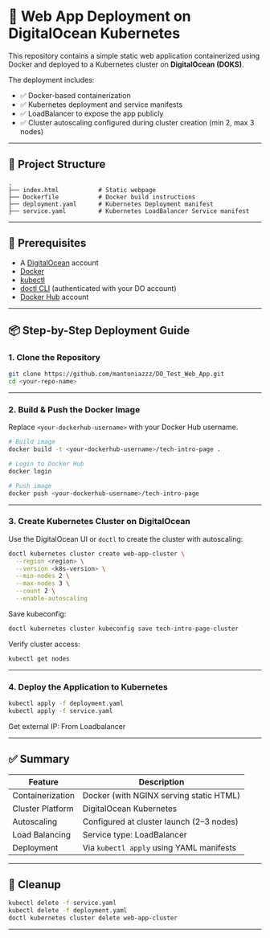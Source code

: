 # 🚀 Web App Deployment on DigitalOcean Kubernetes

This repository contains a simple static web application containerized using Docker and deployed to a Kubernetes cluster on **DigitalOcean (DOKS)**.

The deployment includes:

- ✅ Docker-based containerization
- ✅ Kubernetes deployment and service manifests
- ✅ LoadBalancer to expose the app publicly
- ✅ Cluster autoscaling configured during cluster creation (min 2, max 3 nodes)

---

## 📁 Project Structure

```
.
├── index.html           # Static webpage
├── Dockerfile           # Docker build instructions
├── deployment.yaml      # Kubernetes Deployment manifest
├── service.yaml         # Kubernetes LoadBalancer Service manifest
```

---

## 🧰 Prerequisites

- A [DigitalOcean](https://www.digitalocean.com/) account
- [Docker](https://www.docker.com/products/docker-desktop)
- [kubectl](https://kubernetes.io/docs/tasks/tools/)
- [doctl CLI](https://docs.digitalocean.com/reference/doctl/) (authenticated with your DO account)
- [Docker Hub](https://hub.docker.com/) account

---

## 📦 Step-by-Step Deployment Guide

### 1. Clone the Repository

```bash
git clone https://github.com/mantoniazzz/DO_Test_Web_App.git
cd <your-repo-name>
```

---

### 2. Build & Push the Docker Image

Replace `<your-dockerhub-username>` with your Docker Hub username.

```bash
# Build image
docker build -t <your-dockerhub-username>/tech-intro-page .

# Login to Docker Hub
docker login

# Push image
docker push <your-dockerhub-username>/tech-intro-page
```

---

### 3. Create Kubernetes Cluster on DigitalOcean

Use the DigitalOcean UI or `doctl` to create the cluster with autoscaling:

```bash
doctl kubernetes cluster create web-app-cluster \
  --region <region> \
  --version <k8s-version> \
  --min-nodes 2 \
  --max-nodes 3 \
  --count 2 \
  --enable-autoscaling
```

Save kubeconfig:

```bash
doctl kubernetes cluster kubeconfig save tech-intro-page-cluster
```

Verify cluster access:

```bash
kubectl get nodes
```

---

### 4. Deploy the Application to Kubernetes

```bash
kubectl apply -f deployment.yaml
kubectl apply -f service.yaml
```

Get external IP:
 From Loadbalancer

---

## ✅ Summary

| Feature            | Description                               |
|--------------------|-------------------------------------------|
| Containerization   | Docker (with NGINX serving static HTML)   |
| Cluster Platform   | DigitalOcean Kubernetes                   |
| Autoscaling        | Configured at cluster launch (2–3 nodes)  |
| Load Balancing     | Service type: LoadBalancer                |
| Deployment         | Via `kubectl apply` using YAML manifests |

---

## 🧹 Cleanup

```bash
kubectl delete -f service.yaml
kubectl delete -f deployment.yaml
doctl kubernetes cluster delete web-app-cluster
```

---
